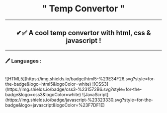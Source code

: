 <h1 align="center">" Temp Convertor "</h1>
<hr>
<h2 align="center">✔✅ A cool temp convertor with html, css & javascript !</h2>
<hr>
<h3>🖊️ Languages :</h3>
<br>
![HTML5](https://img.shields.io/badge/html5-%23E34F26.svg?style=for-the-badge&logo=html5&logoColor=white)
![CSS3](https://img.shields.io/badge/css3-%231572B6.svg?style=for-the-badge&logo=css3&logoColor=white)
![JavaScript](https://img.shields.io/badge/javascript-%23323330.svg?style=for-the-badge&logo=javascript&logoColor=%23F7DF1E)

